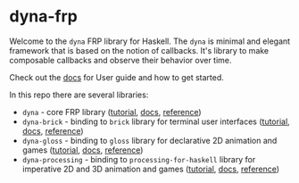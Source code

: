 # dyna-frp

Welcome to the `dyna` FRP library for Haskell. The `dyna` is minimal 
and elegant framework that is based on the notion of callbacks. 
It's library to make composable callbacks and observe their 
behavior over time.

Check out the [docs](https://anton-k.github.io/dyna-frp/) for User guide and how to get started.

In this repo there are several libraries:

* `dyna` - core FRP library ([tutorial](https://anton-k.github.io/dyna-frp/dyna-core/tutorial-toc/), [docs](https://hackage.haskell.org/package/dyna), [reference](https://anton-k.github.io/dyna-frp/dyna-core/tutorial/101-reference/))
* `dyna-brick` - binding to `brick` library for terminal user interfaces ([tutorial](https://anton-k.github.io/dyna-frp/dyna-brick/tutorial-toc/), [docs](https://hackage.haskell.org/package/dyna-brick), [reference](https://anton-k.github.io/dyna-frp/dyna-brick/tutorial/101-reference/))
* `dyna-gloss` - binding to `gloss` library for declarative 2D animation and games ([tutorial](https://anton-k.github.io/dyna-frp/dyna-gloss/tutorial-toc/), [docs](https://hackage.haskell.org/package/dyna-gloss), [reference](https://anton-k.github.io/dyna-frp/dyna-gloss/tutorial/101-reference/))
* `dyna-processing` - binding to `processing-for-haskell` library for imperative 
     2D and 3D animation and games  ([tutorial](https://anton-k.github.io/dyna-frp/dyna-processing/tutorial-toc/), [docs](https://hackage.haskell.org/package/dyna-processing), [reference](https://anton-k.github.io/dyna-frp/dyna-processing/tutorial/101-reference/))



